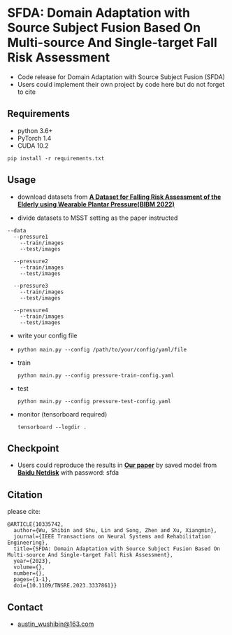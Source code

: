 # SFDA: Domain Adaptation with Source Subject Fusion Based On Multi-source And Single-target Fall Risk Assessment
- Code release for Domain Adaptation with Source Subject Fusion (SFDA)
- Users could implement their own project by code here but do not forget to cite

## Requirements
- python 3.6+
- PyTorch 1.4
- CUDA 10.2

`pip install -r requirements.txt`

## Usage

- download datasets from **[A Dataset for Falling Risk Assessment of the Elderly using Wearable Plantar Pressure(BIBM 2022)](https://doi.org/10.1109/BIBM55620.2022.9995052)** 

- divide datasets to MSST setting as the paper instructed
```
--data
  --pressure1
    --train/images
    --test/images

  --pressure2
    --train/images
    --test/images

  --pressure3
    --train/images
    --test/images

  --pressure4
    --train/images
    --test/images

```
       
- write your config file

- `python main.py --config /path/to/your/config/yaml/file`

- train

  `python main.py --config pressure-train-config.yaml`

- test

  `python main.py --config pressure-test-config.yaml`
  
- monitor (tensorboard required)

  `tensorboard --logdir .`

## Checkpoint
- Users could reproduce the results in **[Our paper](https://doi.org/10.1109/TNSRE.2023.3337861)** by saved model from **[Baidu Netdisk](https://pan.baidu.com/s/1PIQNwAYq7nLStmo0TVncDA)** with password: sfda
 
 
## Citation
please cite:
```
@ARTICLE{10335742,
  author={Wu, Shibin and Shu, Lin and Song, Zhen and Xu, Xiangmin},
  journal={IEEE Transactions on Neural Systems and Rehabilitation Engineering}, 
  title={SFDA: Domain Adaptation with Source Subject Fusion Based On Multi-source And Single-target Fall Risk Assessment}, 
  year={2023},
  volume={},
  number={},
  pages={1-1},
  doi={10.1109/TNSRE.2023.3337861}}
```

## Contact
- austin_wushibin@163.com
